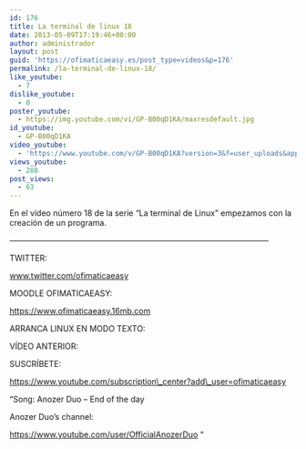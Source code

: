 ```yaml
---
id: 176
title: La terminal de linux 18
date: 2013-05-09T17:19:46+00:00
author: administrador
layout: post
guid: 'https://ofimaticaeasy.es/post_type=videos&p=176'
permalink: /la-terminal-de-linux-18/
like_youtube:
  - 7
dislike_youtube:
  - 0
poster_youtube:
  - https://img.youtube.com/vi/GP-B00qD1KA/maxresdefault.jpg
id_youtube:
  - GP-B00qD1KA
video_youtube:
  - 'https://www.youtube.com/v/GP-B00qD1KA?version=3&f=user_uploads&app=youtube_gdata'
views_youtube:
  - 288
post_views:
  - 63
---
```

En el vídeo número 18 de la serie &#8220;La terminal de Linux&#8221; empezamos con la creación de un programa.

&#8212;&#8212;&#8212;&#8212;&#8212;&#8212;&#8212;&#8212;&#8212;&#8212;&#8212;&#8212;&#8212;&#8212;&#8212;&#8212;&#8212;&#8212;&#8212;&#8212;&#8212;&#8212;&#8212;&#8212;&#8212;&#8212;&#8212;&#8212;&#8212;&#8212;&#8212;&#8212;&#8211;

TWITTER:
  
www.twitter.com/ofimaticaeasy

MOODLE OFIMATICAEASY:

https://www.ofimaticaeasy.16mb.com

ARRANCA LINUX EN MODO TEXTO:



VÍDEO ANTERIOR:



SUSCRÍBETE:

https://www.youtube.com/subscription\_center?add\_user=ofimaticaeasy

&#8220;Song: Anozer Duo &#8211; End of the day
  
Anozer Duo&#8217;s channel:
  
https://www.youtube.com/user/OfficialAnozerDuo &#8220;